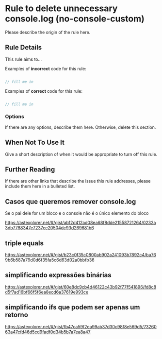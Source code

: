 # Rule to delete unnecessary console.log (no-console-custom)

Please describe the origin of the rule here.


## Rule Details

This rule aims to...

Examples of **incorrect** code for this rule:

```js

// fill me in

```

Examples of **correct** code for this rule:

```js

// fill me in

```

### Options

If there are any options, describe them here. Otherwise, delete this section.

## When Not To Use It

Give a short description of when it would be appropriate to turn off this rule.

## Further Reading

If there are other links that describe the issue this rule addresses, please include them here in a bulleted list.

## Casos que queremos remover console.log

Se o pai dele for um bloco e o console não é o único elemento do bloco

https://astexplorer.net/#/gist/ab12d412ad08ea68f8dde21558721264/0232a3db7788347e7237ee20504dc93d269681b6

## triple equals

https://astexplorer.net/#/gist/b23c0f35c0800ab902a241093b7892c4/ba769b6b587a79d0d6f35fa5c6d63d02a0bbfb36

## simplificando expressões binárias

https://astexplorer.net/#/gist/60e8dc9cb4d46122c43b92f77f541896/fd8c8d5f7ad16bf66f5f6ea8ecd6a37619e993ce

## simplificando ifs que podem ser apenas um retorno

https://astexplorer.net/#/gist/fb47ca59f2ea99ab37d30c98f8e569d5/7326063a47cfd46d5cd9fadf0d34b5b7a7ea8a47